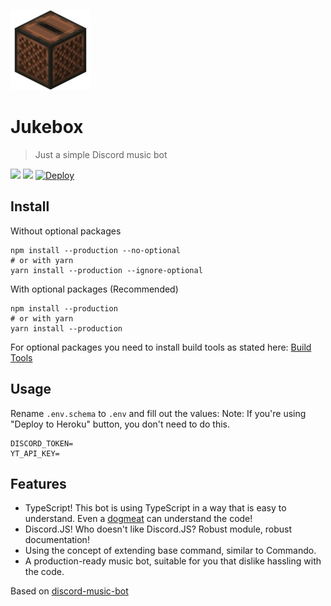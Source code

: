 ![](jukebox.png)
# Jukebox
> Just a simple Discord music bot

![](https://github.com/Hazmi35/jukebox/workflows/Node.js%20CI/badge.svg)
![](https://badgen.net/badge/icon/typescript?icon=typescript&label)
<a href="https://heroku.com/deploy?template=https://github.com/Hazmi35/jukebox"><img src="https://www.herokucdn.com/deploy/button.svg" alt="Deploy"></a>

## Install

Without optional packages
```shell script
npm install --production --no-optional
# or with yarn
yarn install --production --ignore-optional
```

With optional packages (Recommended)

```shell script
npm install --production
# or with yarn
yarn install --production
```

For optional packages you need to install build tools as stated here: [Build Tools](https://github.com/nodejs/node-gyp#installation)

## Usage

Rename `.env.schema` to `.env` and fill out the values:
Note: If you're using "Deploy to Heroku" button, you don't need to do this.

```dotenv
DISCORD_TOKEN=
YT_API_KEY=
```

## Features
- TypeScript! This bot is using TypeScript in a way that is easy to understand. Even a [dogmeat](https://fallout.fandom.com/wiki/Dogmeat_(Fallout_4)) can understand the code!
- Discord.JS! Who doesn't like Discord.JS? Robust module, robust documentation!
- Using the concept of extending base command, similar to Commando.
- A production-ready music bot, suitable for you that dislike hassling with the code.

Based on [discord-music-bot](https://github.com/iCrawl/discord-music-bot)
